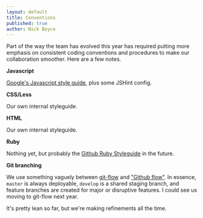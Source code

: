 ```yaml
---
layout: default
title: Conventions
published: true
author: Nick Boyce
---
```


Part of the way the team has evolved this year has required putting more emphasis on consistent coding conventions and procedures to make our collaboration smoother. Here are a few notes.

**Javascript**

[Google's Javascript style guide](http://google-styleguide.googlecode.com/svn/trunk/javascriptguide.xml), plus some JSHint config.

**CSS/Less**

Our own internal styleguide.

**HTML**

Our own internal styleguide.

**Ruby**

Nothing yet, but probably the [Github Ruby Styleguide](https://github.com/styleguide/ruby) in the future.

**Git branching**

We use something vaguely between [git-flow](http://jeffkreeftmeijer.com/2010/why-arent-you-using-git-flow/) and ["Github flow"](http://scottchacon.com/2011/08/31/github-flow.html). In essence, <code>master</code> is always deployable, <code>develop</code> is a shared staging branch, and feature branches are created for major or disruptive features. I could see us moving to git-flow next year.

It's pretty lean so far, but we're making refinements all the time.